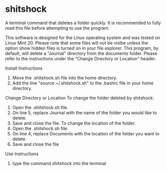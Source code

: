 # shitshock
A terminal command that deletes a folder quickly. It is recommended to fully read this file before attempting to use the program.

This software is designed for the Linux operating system and was tested on Linux Mint 20.
Please note that some files will not be vislbe unless the option show hidden files is turned on in your file explorer.
This program, by default, will delete a "Journal" directory from the documents folder. Please refer to the instructions under the "Change Directory or Location" header.

Install Instructions
1. Move the .shitshock.sh file into the home directory.
2. Add the line "source ~/.shitshock.sh" to the .bashrc file in your home directory.

Change Directory or Location
To change the folder deleted by shitshock:
1. Open the .shitshock.sh file.
2. On line 5, replace Journal with the name of the folder you would like to delete.
3. Save and close the file.
To change the location of the folder:
1. Open the .shitshock.sh file.
2. On line 4, replace Documents with the location of the folder you want to delete.
3. Save and close the file

Use Instructions
1. type the command shitshock into the terminal
